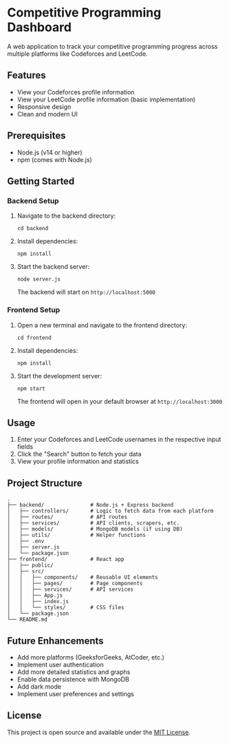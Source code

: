 # Competitive Programming Dashboard

A web application to track your competitive programming progress across multiple platforms like Codeforces and LeetCode.

## Features

- View your Codeforces profile information
- View your LeetCode profile information (basic implementation)
- Responsive design
- Clean and modern UI

## Prerequisites

- Node.js (v14 or higher)
- npm (comes with Node.js)

## Getting Started

### Backend Setup

1. Navigate to the backend directory:
   ```
   cd backend
   ```

2. Install dependencies:
   ```
   npm install
   ```

3. Start the backend server:
   ```
   node server.js
   ```
   The backend will start on `http://localhost:5000`

### Frontend Setup

1. Open a new terminal and navigate to the frontend directory:
   ```
   cd frontend
   ```

2. Install dependencies:
   ```
   npm install
   ```

3. Start the development server:
   ```
   npm start
   ```
   The frontend will open in your default browser at `http://localhost:3000`

## Usage

1. Enter your Codeforces and LeetCode usernames in the respective input fields
2. Click the "Search" button to fetch your data
3. View your profile information and statistics

## Project Structure

```
.
├── backend/               # Node.js + Express backend
│   ├── controllers/       # Logic to fetch data from each platform
│   ├── routes/            # API routes
│   ├── services/          # API clients, scrapers, etc.
│   ├── models/            # MongoDB models (if using DB)
│   ├── utils/             # Helper functions
│   ├── .env
│   ├── server.js
│   └── package.json
├── frontend/              # React app
│   ├── public/
│   ├── src/
│   │   ├── components/    # Reusable UI elements
│   │   ├── pages/         # Page components
│   │   ├── services/      # API services
│   │   ├── App.js
│   │   ├── index.js
│   │   └── styles/        # CSS files
│   └── package.json
└── README.md
```

## Future Enhancements

- Add more platforms (GeeksforGeeks, AtCoder, etc.)
- Implement user authentication
- Add more detailed statistics and graphs
- Enable data persistence with MongoDB
- Add dark mode
- Implement user preferences and settings

## License

This project is open source and available under the [MIT License](LICENSE).
